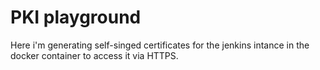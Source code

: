 # PKI playground

Here i'm generating self-singed certificates for the jenkins intance in the docker
container to access it via HTTPS.

